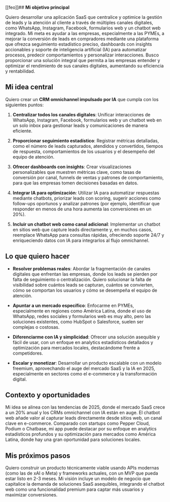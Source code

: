 [[feo]]## **Mi objetivo principal**

Quiero desarrollar una aplicación SaaS que centralice y optimice la gestión de leads y la atención al cliente a través de múltiples canales digitales, como WhatsApp, Instagram, Facebook, formularios web y un chatbot web integrado. Mi meta es ayudar a las empresas, especialmente a las PYMEs, a mejorar la conversión de leads en compradores mediante una plataforma que ofrezca seguimiento estadístico preciso, dashboards con insights accionables y soporte de inteligencia artificial (IA) para automatizar procesos, predecir comportamientos y personalizar interacciones. Busco proporcionar una solución integral que permita a las empresas entender y optimizar el rendimiento de sus canales digitales, aumentando su eficiencia y rentabilidad.


## **Mi idea central**

Quiero crear un **CRM omnichannel impulsado por IA** que cumpla con los siguientes puntos:

1. **Centralizar todos los canales digitales**: Unificar interacciones de WhatsApp, Instagram, Facebook, formularios web y un chatbot web en un solo inbox para gestionar leads y comunicaciones de manera eficiente.
    
2. **Proporcionar seguimiento estadístico**: Registrar métricas detalladas, como el número de leads capturados, atendidos y convertidos, tiempos de respuesta, comportamientos de los usuarios y el desempeño del equipo de atención.
    
3. **Ofrecer dashboards con insights**: Crear visualizaciones personalizables que muestren métricas clave, como tasas de conversión por canal, funnels de ventas y patrones de comportamiento, para que las empresas tomen decisiones basadas en datos.
    
4. **Integrar IA para optimización**: Utilizar IA para automatizar respuestas mediante chatbots, priorizar leads con scoring, sugerir acciones como follow-ups oportunos y analizar patrones (por ejemplo, identificar que responder en menos de una hora aumenta las conversiones en un 20%).
    
5. **Incluir un chatbot web como canal adicional**: Implementar un chatbot en sitios web que capture leads directamente y, en muchos casos, reemplace WhatsApp para consultas rápidas, ofreciendo soporte 24/7 y enriqueciendo datos con IA para integrarlos al flujo omnichannel.
    

  

## **Lo que quiero hacer**

- **Resolver problemas reales**: Abordar la fragmentación de canales digitales que enfrentan las empresas, donde los leads se pierden por falta de seguimiento o centralización. Quiero solucionar la falta de visibilidad sobre cuántos leads se capturan, cuántos se convierten, cómo se comportan los usuarios y cómo se desempeña el equipo de atención.
    
- **Apuntar a un mercado específico**: Enfocarme en PYMEs, especialmente en regiones como América Latina, donde el uso de WhatsApp, redes sociales y formularios web es muy alto, pero las soluciones existentes, como HubSpot o Salesforce, suelen ser complejas o costosas.
    
- **Diferenciarme con IA y simplicidad**: Ofrecer una solución asequible y fácil de usar, con un enfoque en analytics estadísticos detallados y optimización para mercados locales, destacándome frente a competidores.
    
- **Escalar y monetizar**: Desarrollar un producto escalable con un modelo freemium, aprovechando el auge del mercado SaaS y la IA en 2025, especialmente en sectores como el e-commerce y la transformación digital.
    

  

## **Contexto y oportunidades**

Mi idea se alinea con las tendencias de 2025, donde el mercado SaaS crece a un 20% anual y los CRMs omnichannel con IA están en auge. El chatbot web añade valor al capturar leads directamente desde sitios web, un canal clave en e-commerce. Comparado con startups como Pepper Cloud, Podium o Chatbase, mi app puede destacar por su enfoque en analytics estadísticos profundos y su optimización para mercados como América Latina, donde hay una gran oportunidad para soluciones locales.

  

## **Mis próximos pasos**

Quiero construir un producto técnicamente viable usando APIs modernas (como las de xAI o Meta) y frameworks actuales, con un MVP que pueda estar listo en 2-3 meses. Mi visión incluye un modelo de negocio que capitalice la demanda de soluciones SaaS asequibles, integrando el chatbot web como una funcionalidad premium para captar más usuarios y maximizar conversiones.
